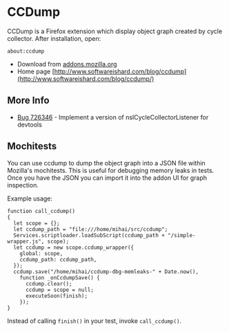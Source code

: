 CCDump
======

CCDump is a Firefox extension which display object graph created by cycle collector.
After installation, open:

    about:ccdump

* Download from [addons.mozilla.org](https://addons.mozilla.org/en-US/firefox/addon/cycle-collector-analyzer/)
* Home page [http://www.softwareishard.com/blog/ccdump](http://www.softwareishard.com/blog/ccdump/)

More Info
---------

* [Bug 726346](https://bugzilla.mozilla.org/show_bug.cgi?id=726346) - Implement a version of nsICycleCollectorListener for devtools

Mochitests
----------

You can use ccdump to dump the object graph into a JSON file within Mozilla's
mochitests. This is useful for debugging memory leaks in tests. Once you have
the JSON you can import it into the addon UI for graph inspection.

Example usage:

    function call_ccdump()
    {
      let scope = {};
      let ccdump_path = "file:///home/mihai/src/ccdump";
      Services.scriptloader.loadSubScript(ccdump_path + "/simple-wrapper.js", scope);
      let ccdump = new scope.ccdump_wrapper({
        global: scope,
        ccdump_path: ccdump_path,
      });
      ccdump.save("/home/mihai/ccdump-dbg-memleaks-" + Date.now(),
        function _onCcdumpSave() {
          ccdump.clear();
          ccdump = scope = null;
          executeSoon(finish);
        });
    }

Instead of calling `finish()` in your test, invoke `call_ccdump()`.

